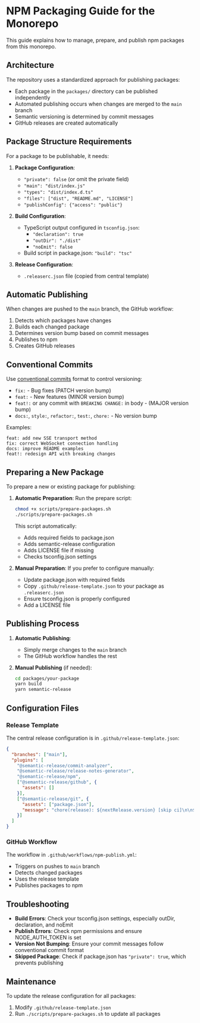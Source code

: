 # NPM Packaging Guide for the Monorepo

This guide explains how to manage, prepare, and publish npm packages from this monorepo.

## Architecture

The repository uses a standardized approach for publishing packages:

- Each package in the `packages/` directory can be published independently
- Automated publishing occurs when changes are merged to the `main` branch
- Semantic versioning is determined by commit messages
- GitHub releases are created automatically

## Package Structure Requirements

For a package to be publishable, it needs:

1. **Package Configuration**:
   - `"private": false` (or omit the private field)
   - `"main": "dist/index.js"` 
   - `"types": "dist/index.d.ts"`
   - `"files": ["dist", "README.md", "LICENSE"]`
   - `"publishConfig": {"access": "public"}`

2. **Build Configuration**:
   - TypeScript output configured in `tsconfig.json`:
     - `"declaration": true`
     - `"outDir": "./dist"`
     - `"noEmit": false`
   - Build script in package.json: `"build": "tsc"`

3. **Release Configuration**:
   - `.releaserc.json` file (copied from central template)

## Automatic Publishing

When changes are pushed to the `main` branch, the GitHub workflow:

1. Detects which packages have changes
2. Builds each changed package
3. Determines version bump based on commit messages
4. Publishes to npm
5. Creates GitHub releases

## Conventional Commits

Use [conventional commits](https://www.conventionalcommits.org/) format to control versioning:

- `fix:` - Bug fixes (PATCH version bump)
- `feat:` - New features (MINOR version bump)
- `feat!:` or any commit with `BREAKING CHANGE:` in body - (MAJOR version bump)
- `docs:`, `style:`, `refactor:`, `test:`, `chore:` - No version bump

Examples:
```
feat: add new SSE transport method
fix: correct WebSocket connection handling
docs: improve README examples
feat!: redesign API with breaking changes
```

## Preparing a New Package

To prepare a new or existing package for publishing:

1. **Automatic Preparation**:
   Run the prepare script:
   ```bash
   chmod +x scripts/prepare-packages.sh
   ./scripts/prepare-packages.sh
   ```
   
   This script automatically:
   - Adds required fields to package.json
   - Adds semantic-release configuration
   - Adds LICENSE file if missing
   - Checks tsconfig.json settings

2. **Manual Preparation**:
   If you prefer to configure manually:
   - Update package.json with required fields
   - Copy `.github/release-template.json` to your package as `.releaserc.json`
   - Ensure tsconfig.json is properly configured
   - Add a LICENSE file

## Publishing Process

1. **Automatic Publishing**:
   - Simply merge changes to the `main` branch
   - The GitHub workflow handles the rest

2. **Manual Publishing** (if needed):
   ```bash
   cd packages/your-package
   yarn build
   yarn semantic-release
   ```

## Configuration Files

### Release Template

The central release configuration is in `.github/release-template.json`:

```json
{
  "branches": ["main"],
  "plugins": [
    "@semantic-release/commit-analyzer",
    "@semantic-release/release-notes-generator", 
    "@semantic-release/npm",
    ["@semantic-release/github", {
      "assets": []
    }],
    ["@semantic-release/git", {
      "assets": ["package.json"],
      "message": "chore(release): ${nextRelease.version} [skip ci]\n\n${nextRelease.notes}"
    }]
  ]
}
```

### GitHub Workflow

The workflow in `.github/workflows/npm-publish.yml`:
- Triggers on pushes to `main` branch
- Detects changed packages
- Uses the release template
- Publishes packages to npm

## Troubleshooting

- **Build Errors**: Check your tsconfig.json settings, especially outDir, declaration, and noEmit
- **Publish Errors**: Check npm permissions and ensure NODE_AUTH_TOKEN is set
- **Version Not Bumping**: Ensure your commit messages follow conventional commit format
- **Skipped Package**: Check if package.json has `"private": true`, which prevents publishing

## Maintenance

To update the release configuration for all packages:
1. Modify `.github/release-template.json`
2. Run `./scripts/prepare-packages.sh` to update all packages 